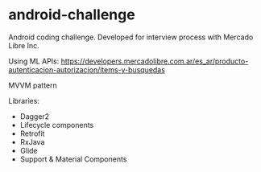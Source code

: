 # android-challenge
Android coding challenge. Developed for interview process with Mercado Libre Inc.

Using ML APIs: https://developers.mercadolibre.com.ar/es_ar/producto-autenticacion-autorizacion/items-y-busquedas

MVVM pattern

Libraries:
- Dagger2
- Lifecycle components
- Retrofit
- RxJava
- Glide
- Support & Material Components
